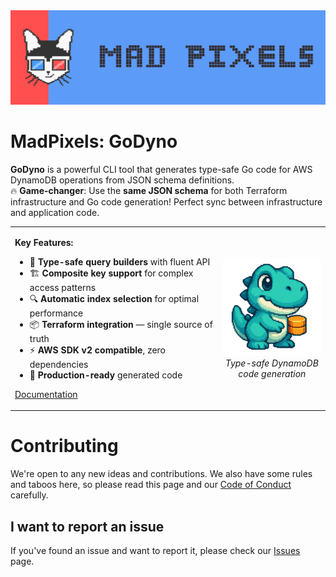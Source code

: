 <picture>
  <source media="(prefers-color-scheme: dark)" srcset="https://github.com/Mad-Pixels/.github/raw/main/profile/banner.png">
  <source media="(prefers-color-scheme: light)" srcset="https://github.com/Mad-Pixels/.github/raw/main/profile/banner.png">
  <img
    alt="MadPixels"
    src="https://github.com/Mad-Pixels/.github/raw/main/profile/banner.png">
</picture>

# MadPixels: GoDyno

**GoDyno** is a powerful CLI tool that generates type-safe Go code for AWS DynamoDB operations from JSON schema definitions.  
🔥 **Game-changer**: Use the **same JSON schema** for both Terraform infrastructure and Go code generation! Perfect sync between infrastructure and application code.  

<table>
<tr>
<td width="66%">

**Key Features:**  
- 🎯 **Type-safe query builders** with fluent API
- 🏗️ **Composite key support** for complex access patterns
- 🔍 **Automatic index selection** for optimal performance  
- 📦 **Terraform integration** — single source of truth
- ⚡ **AWS SDK v2 compatible**, zero dependencies
- 🚀 **Production-ready** generated code

[Documentation](https://go-dyno.madpixels.io/)

</td>
<td width="34%" align="center">

![GoDyno Logo](./.media/logo.png)
<br>
<em>Type-safe DynamoDB<br>code generation</em>
</td>
</tr>
</table>

# Contributing
We're open to any new ideas and contributions. We also have some rules and taboos here, so please read this page and our [Code of Conduct](/CODE_OF_CONDUCT.md) carefully.

## I want to report an issue
If you've found an issue and want to report it, please check our [Issues](https://github.com/Mad-Pixels/go-dyno/issues) page.